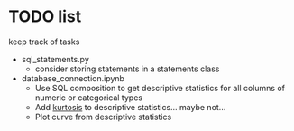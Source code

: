 # TODO list

keep track of tasks

- sql_statements.py
  - consider storing statements in a statements class
- database_connection.ipynb
  - Use SQL composition to get descriptive statistics for all columns of numeric or categorical types
  - Add [kurtosis](https://learnsql.com/blog/high-performance-statistical-queries-skewness-kurtosis/) to descriptive statistics... maybe not...
  - Plot curve from descriptive statistics
